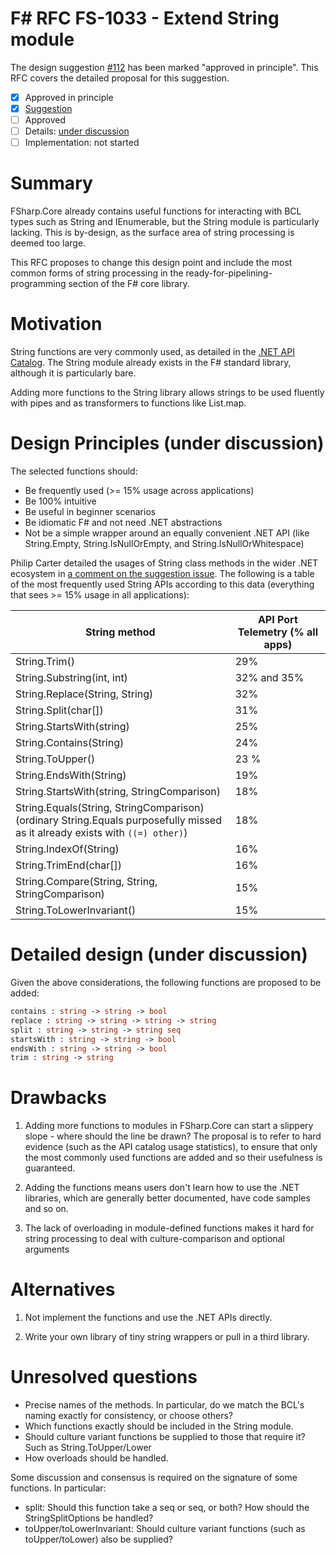 # F# RFC FS-1033 - Extend String module

The design suggestion [#112](https://github.com/fsharp/fslang-suggestions/issues/112) has been marked "approved in principle".
This RFC covers the detailed proposal for this suggestion.

* [x] Approved in principle
* [x] [Suggestion](https://github.com/fsharp/fslang-suggestions/issues/112)
* [ ] Approved
* [ ] Details: [under discussion](https://github.com/fsharp/fslang-design/issues/187)
* [ ] Implementation: not started

# Summary
[summary]: #summary

FSharp.Core already contains useful functions for interacting with BCL types such as String and IEnumerable, but the String module is particularly lacking. This is by-design, as the surface area of string processing is deemed too large.

This RFC proposes to change this design point and include the most common forms of string processing in the ready-for-pipelining-programming section of the F# core library.

# Motivation
[motivation]: #motivation

String functions are very commonly used, as detailed in the [.NET API Catalog](https://apisof.net/catalog/System.String). The String module already exists in the F# standard library, although it is particularly bare.

Adding more functions to the String library allows strings to be used fluently with pipes and as transformers to functions like List.map.

# Design Principles (under discussion)

The selected functions should:

* Be frequently used (>= 15% usage across applications)
* Be 100% intuitive
* Be useful in beginner scenarios
* Be idiomatic F# and not need .NET abstractions
* Not be a simple wrapper around an equally convenient .NET API (like String.Empty, String.IsNullOrEmpty, and String.IsNullOrWhitespace)

Philip Carter detailed the usages of String class methods in the wider .NET ecosystem in [a comment on the suggestion issue](https://github.com/fsharp/fslang-suggestions/issues/112#issuecomment-260506490). The following is a table of the most frequently used String APIs according to this data (everything that sees >= 15% usage in all applications):

String method | API Port Telemetry (% all apps)
--- | ---
String.Trim() | 29%
String.Substring(int, int) | 32% and 35%
String.Replace(String, String) | 32%
String.Split(char[]) | 31%
String.StartsWith(string) | 25%
String.Contains(String) | 24%
String.ToUpper() | 23 %
String.EndsWith(String) | 19%
String.StartsWith(string, StringComparison) | 18%
String.Equals(String, StringComparison) <br> (ordinary String.Equals purposefully missed as it already exists with `((=) other)`) | 18%
String.IndexOf(String) | 16%
String.TrimEnd(char[]) | 16%
String.Compare(String, String, StringComparison) | 15%
String.ToLowerInvariant() | 15%

# Detailed design (under discussion)
[design]: #detailed-design

Given the above considerations, the following functions are proposed to be added:

```fsharp
contains : string -> string -> bool 
replace : string -> string -> string -> string 
split : string -> string -> string seq
startsWith : string -> string -> bool
endsWith : string -> string -> bool 
trim : string -> string 
```


# Drawbacks
[drawbacks]: #drawbacks

1. Adding more functions to modules in FSharp.Core can start a slippery slope - where should the line be drawn? The proposal is to refer to hard evidence (such as the API catalog usage statistics), to ensure that only the most commonly used functions are added and so their usefulness is guaranteed.
  
2. Adding the functions means users don't learn how to use the .NET libraries, which are generally better documented, have code samples and so on.
  
3. The lack of overloading in module-defined functions makes it hard for string processing to deal with culture-comparison and optional arguments
  
# Alternatives
[alternatives]: #alternatives

1. Not implement the functions and use the .NET APIs directly.

2. Write your own library of tiny string wrappers or pull in a third library.
  
# Unresolved questions
[unresolved]: #unresolved-questions

- Precise names of the methods. In particular, do we match the BCL's naming exactly for consistency, or choose others?
- Which functions exactly should be included in the String module.
- Should culture variant functions be supplied to those that require it? Such as String.ToUpper/Lower
- How overloads should be handled.

 Some discussion and consensus is required on the signature of some functions. In particular:

- split: Should this function take a seq<char> or seq<string>, or both? How should the StringSplitOptions be handled?
- toUpper/toLowerInvariant: Should culture variant functions (such as toUpper/toLower) also be supplied?
